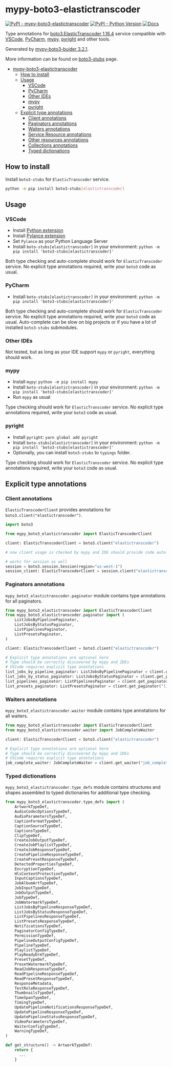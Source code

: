 # mypy-boto3-elastictranscoder

[![PyPI - mypy-boto3-elastictranscoder](https://img.shields.io/pypi/v/mypy-boto3-elastictranscoder.svg?color=blue)](https://pypi.org/project/mypy-boto3-elastictranscoder)
[![PyPI - Python Version](https://img.shields.io/pypi/pyversions/mypy-boto3-elastictranscoder.svg?color=blue)](https://pypi.org/project/mypy-boto3-elastictranscoder)
[![Docs](https://img.shields.io/readthedocs/mypy-boto3-builder.svg?color=blue)](https://mypy-boto3-builder.readthedocs.io/)

Type annotations for
[boto3.ElasticTranscoder 1.16.4](https://boto3.amazonaws.com/v1/documentation/api/1.16.4/reference/services/elastictranscoder.html#ElasticTranscoder) service
compatible with
[VSCode](https://code.visualstudio.com/),
[PyCharm](https://www.jetbrains.com/pycharm/),
[mypy](https://github.com/python/mypy),
[pyright](https://github.com/microsoft/pyright)
and other tools.

Generated by [mypy-boto3-buider 3.2.1](https://github.com/vemel/mypy_boto3_builder).

More information can be found on [boto3-stubs](https://pypi.org/project/boto3-stubs/) page.

- [mypy-boto3-elastictranscoder](#mypy-boto3-elastictranscoder)
  - [How to install](#how-to-install)
  - [Usage](#usage)
    - [VSCode](#vscode)
    - [PyCharm](#pycharm)
    - [Other IDEs](#other-ides)
    - [mypy](#mypy)
    - [pyright](#pyright)
  - [Explicit type annotations](#explicit-type-annotations)
    - [Client annotations](#client-annotations)
    - [Paginators annotations](#paginators-annotations)
    - [Waiters annotations](#waiters-annotations)
    - [Service Resource annotations](#service-resource-annotations)
    - [Other resources annotations](#other-resources-annotations)
    - [Collections annotations](#collections-annotations)
    - [Typed dictionations](#typed-dictionations)

## How to install

Install `boto3-stubs` for `ElasticTranscoder` service.

```bash
python -m pip install boto3-stubs[elastictranscoder]
```

## Usage

### VSCode

- Install [Python extension](https://marketplace.visualstudio.com/items?itemName=ms-python.python)
- Install [Pylance extension](https://marketplace.visualstudio.com/items?itemName=ms-python.vscode-pylance)
- Set `Pylance` as your Python Language Server
- Install `boto-stubs[elastictranscoder]` in your environment: `python -m pip install 'boto3-stubs[elastictranscoder]'`

Both type checking and auto-complete should work for `ElasticTranscoder` service.
No explicit type annotations required, write your `boto3` code as usual.

### PyCharm

- Install `boto-stubs[elastictranscoder]` in your environment: `python -m pip install 'boto3-stubs[elastictranscoder]'`

Both type checking and auto-complete should work for `ElasticTranscoder` service.
No explicit type annotations required, write your `boto3` code as usual.
Auto-complete can be slow on big projects or if you have a lot of installed `boto3-stubs` submodules.

### Other IDEs

Not tested, but as long as your IDE support `mypy` or `pyright`, everything should work.

### mypy

- Install `mypy`: `python -m pip install mypy`
- Install `boto-stubs[elastictranscoder]` in your environment: `python -m pip install 'boto3-stubs[elastictranscoder]'`
- Run `mypy` as usual

Type checking should work for `ElasticTranscoder` service.
No explicit type annotations required, write your `boto3` code as usual.

### pyright

- Install `pyright`: `yarn global add pyright`
- Install `boto-stubs[elastictranscoder]` in your environment: `python -m pip install 'boto3-stubs[elastictranscoder]'`
- Optionally, you can install `boto3-stubs` to `typings` folder.

Type checking should work for `ElasticTranscoder` service.
No explicit type annotations required, write your `boto3` code as usual.

## Explicit type annotations

### Client annotations

`ElasticTranscoderClient` provides annotations for `boto3.client("elastictranscoder")`.

```python
import boto3

from mypy_boto3_elastictranscoder import ElasticTranscoderClient

client: ElasticTranscoderClient = boto3.client("elastictranscoder")

# now client usage is checked by mypy and IDE should provide code auto-complete

# works for session as well
session = boto3.session.Session(region="us-west-1")
session_client: ElasticTranscoderClient = session.client("elastictranscoder")
```

### Paginators annotations

`mypy_boto3_elastictranscoder.paginator` module contains type annotations for all paginators.

```python
from mypy_boto3_elastictranscoder import ElasticTranscoderClient
from mypy_boto3_elastictranscoder.paginator import (
    ListJobsByPipelinePaginator,
    ListJobsByStatusPaginator,
    ListPipelinesPaginator,
    ListPresetsPaginator,
)

client: ElasticTranscoderClient = boto3.client("elastictranscoder")

# Explicit type annotations are optional here
# Type should be correctly discovered by mypy and IDEs
# VSCode requires explicit type annotations
list_jobs_by_pipeline_paginator: ListJobsByPipelinePaginator = client.get_paginator("list_jobs_by_pipeline")
list_jobs_by_status_paginator: ListJobsByStatusPaginator = client.get_paginator("list_jobs_by_status")
list_pipelines_paginator: ListPipelinesPaginator = client.get_paginator("list_pipelines")
list_presets_paginator: ListPresetsPaginator = client.get_paginator("list_presets")
```


### Waiters annotations

`mypy_boto3_elastictranscoder.waiter` module contains type annotations for all waiters.

```python
from mypy_boto3_elastictranscoder import ElasticTranscoderClient
from mypy_boto3_elastictranscoder.waiter import JobCompleteWaiter

client: ElasticTranscoderClient = boto3.client("elastictranscoder")

# Explicit type annotations are optional here
# Type should be correctly discovered by mypy and IDEs
# VSCode requires explicit type annotations
job_complete_waiter: JobCompleteWaiter = client.get_waiter("job_complete")
```





### Typed dictionations

`mypy_boto3_elastictranscoder.type_defs` module contains structures and shapes assembled
to typed dictionaries for additional type checking.

```python
from mypy_boto3_elastictranscoder.type_defs import (
    ArtworkTypeDef,
    AudioCodecOptionsTypeDef,
    AudioParametersTypeDef,
    CaptionFormatTypeDef,
    CaptionSourceTypeDef,
    CaptionsTypeDef,
    ClipTypeDef,
    CreateJobOutputTypeDef,
    CreateJobPlaylistTypeDef,
    CreateJobResponseTypeDef,
    CreatePipelineResponseTypeDef,
    CreatePresetResponseTypeDef,
    DetectedPropertiesTypeDef,
    EncryptionTypeDef,
    HlsContentProtectionTypeDef,
    InputCaptionsTypeDef,
    JobAlbumArtTypeDef,
    JobInputTypeDef,
    JobOutputTypeDef,
    JobTypeDef,
    JobWatermarkTypeDef,
    ListJobsByPipelineResponseTypeDef,
    ListJobsByStatusResponseTypeDef,
    ListPipelinesResponseTypeDef,
    ListPresetsResponseTypeDef,
    NotificationsTypeDef,
    PaginatorConfigTypeDef,
    PermissionTypeDef,
    PipelineOutputConfigTypeDef,
    PipelineTypeDef,
    PlaylistTypeDef,
    PlayReadyDrmTypeDef,
    PresetTypeDef,
    PresetWatermarkTypeDef,
    ReadJobResponseTypeDef,
    ReadPipelineResponseTypeDef,
    ReadPresetResponseTypeDef,
    ResponseMetadata,
    TestRoleResponseTypeDef,
    ThumbnailsTypeDef,
    TimeSpanTypeDef,
    TimingTypeDef,
    UpdatePipelineNotificationsResponseTypeDef,
    UpdatePipelineResponseTypeDef,
    UpdatePipelineStatusResponseTypeDef,
    VideoParametersTypeDef,
    WaiterConfigTypeDef,
    WarningTypeDef,
)

def get_structure() -> ArtworkTypeDef:
    return {
      ...
    }
```
